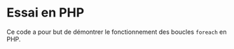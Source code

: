 # Essai en PHP

Ce code a pour but de démontrer le fonctionnement des boucles ```foreach``` en PHP.
